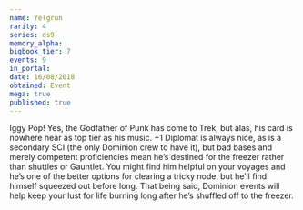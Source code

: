 ```yaml
---
name: Yelgrun
rarity: 4
series: ds9
memory_alpha:
bigbook_tier: 7
events: 9
in_portal:
date: 16/08/2018
obtained: Event
mega: true
published: true
---
```


Iggy Pop! Yes, the Godfather of Punk has come to Trek, but alas, his card is nowhere near as top tier as his music. +1 Diplomat is always nice, as is a secondary SCI (the only Dominion crew to have it), but bad bases and merely competent proficiencies mean he’s destined for the freezer rather than shuttles or Gauntlet. You might find him helpful on your voyages and he’s one of the better options for clearing a tricky node, but he’ll find himself squeezed out before long. That being said, Dominion events will help keep your lust for life burning long after he’s shuffled off to the freezer.
